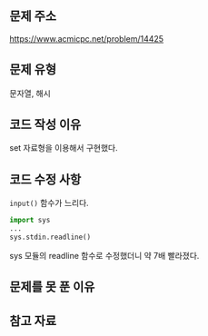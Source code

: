 ## 문제 주소

https://www.acmicpc.net/problem/14425

## 문제 유형

문자열, 해시

## 코드 작성 이유

set 자료형을 이용해서 구현했다.

## 코드 수정 사항

`input()` 함수가 느리다. <br>

```py
import sys
...
sys.stdin.readline()
```

sys 모듈의 readline 함수로 수정했더니 약 7배 빨라졌다.

## 문제를 못 푼 이유

## 참고 자료
